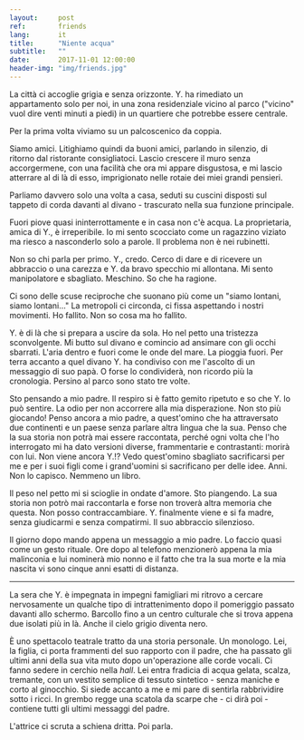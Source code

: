 ```yaml
---
layout:     post
ref:		friends
lang: 		it
title:      "Niente acqua"
subtitle:   ""
date:       2017-11-01 12:00:00
header-img: "img/friends.jpg"
---
```


La città ci accoglie grigia e senza orizzonte. Y. ha rimediato un appartamento solo per noi, in una zona residenziale vicino al parco ("vicino" vuol dire venti minuti a piedi) in un quartiere che potrebbe essere centrale.

Per la prima volta viviamo su un palcoscenico da coppia. 

Siamo amici. Litighiamo quindi da buoni amici, parlando in silenzio, di ritorno dal ristorante consigliatoci. Lascio crescere il muro senza accorgermene, con una facilità che ora mi appare disgustosa, e mi lascio atterrare al di là di esso, imprigionato nelle rotaie dei miei grandi pensieri. 

Parliamo davvero solo una volta a casa, seduti su cuscini disposti sul tappeto di corda davanti al divano - trascurato nella sua funzione principale.

Fuori piove quasi ininterrottamente e in casa non c'è acqua. La proprietaria, amica di Y., è irreperibile. Io mi sento scocciato come un ragazzino viziato ma riesco a nasconderlo solo a parole. Il problema non è nei rubinetti. 

Non so chi parla per primo. Y., credo. Cerco di dare e di ricevere un abbraccio o una carezza e Y. da bravo specchio mi allontana. Mi sento manipolatore e sbagliato. Meschino. So che ha ragione.

Ci sono delle scuse reciproche che suonano più come un "siamo lontani, siamo lontani..." La metropoli ci circonda, ci fissa aspettando i nostri movimenti. Ho fallito. Non so cosa ma ho fallito.

Y. è di là che si prepara a uscire da sola. Ho nel petto una tristezza sconvolgente. Mi butto sul divano e comincio ad ansimare con gli occhi sbarrati. L'aria dentro e fuori come le onde del mare. La pioggia fuori. Per terra accanto a quel divano Y. ha condiviso con me l'ascolto di un messaggio di suo papà. O forse lo condividerà, non ricordo più la cronologia. Persino al parco sono stato tre volte.

Sto pensando a mio padre. Il respiro si è fatto gemito ripetuto e so che Y. lo può sentire. La odio per non accorrere alla mia disperazione. Non sto più giocando! Penso ancora a mio padre, a quest'omino che ha attraversato due continenti e un paese senza parlare altra lingua che la sua. Penso che la sua storia non potrà mai essere raccontata, perché ogni volta che l'ho interrogato mi ha dato versioni diverse, frammentarie e contrastanti: morirà con lui. Non viene ancora Y.!? Vedo quest'omino sbagliato sacrificarsi per me e per i suoi figli come i grand'uomini si sacrificano per delle idee. Anni. Non lo capisco. Nemmeno un libro.

Il peso nel petto mi si scioglie in ondate d'amore. Sto piangendo. La sua storia non potrò mai raccontarla e forse non troverà altra memoria che questa. Non posso contraccambiare. Y. finalmente viene e si fa madre, senza giudicarmi e senza compatirmi. Il suo abbraccio silenzioso.

Il giorno dopo mando appena un messaggio a mio padre. Lo faccio quasi come un gesto rituale. Ore dopo al telefono menzionerò appena la mia malinconia e lui nominerà mio nonno e il fatto che tra la sua morte e la mia nascita vi sono cinque anni esatti di distanza.

---

La sera che Y. è impegnata in impegni famigliari mi ritrovo a cercare nervosamente un qualche tipo di intrattenimento dopo il pomeriggio passato davanti allo schermo. Barcollo fino a un centro culturale che si trova appena due isolati più in là. Anche il cielo grigio diventa nero.

È uno spettacolo teatrale tratto da una storia personale. Un monologo. Lei, la figlia, ci porta frammenti del suo rapporto con il padre, che ha passato gli ultimi anni della sua vita muto dopo un'operazione alle corde vocali. Ci fanno sedere in cerchio nella *hall*. Lei entra fradicia di acqua gelata, scalza, tremante, con un vestito semplice di tessuto sintetico - senza maniche e corto al ginocchio. Si siede accanto a me e mi pare di sentirla rabbrividire sotto i ricci. In grembo regge una scatola da scarpe che - ci dirà poi - contiene tutti gli ultimi messaggi del padre.

L'attrice ci scruta a schiena dritta. Poi parla.

